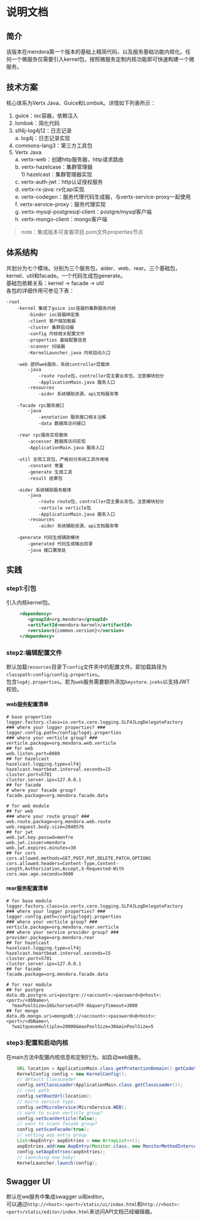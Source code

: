 # 说明文档
## 简介
该版本在mendora第一个版本的基础上精简代码，以及服务基础功能内核化。任何一个微服务仅需要引入kernel包，按照微服务定制内核功能即可快速构建一个微服务。

## 技术方案
核心体系为Vertx Java、Guice和Lombok。详情如下列表所示：

1. guice：ioc容器，依赖注入
2. lombok：简化代码
3. slf4j-log4j12：日志记录  
	a. log4j：日志记录实现
4. commons-lang3：第三方工具包
5. Vertx Java  
	a. vertx-web：创建http服务器，http请求路由  
	b. vertx-hazelcase：集群管理器  
	&nbsp;&nbsp;&nbsp;&nbsp;1) hazelcast：集群管理器实现  
	c. vertx-auth-jwt：http认证授权服务  
	d. vertx-rx-java: rx化api实现  
	e. vertx-codegen：服务代理代码生成器，与vertx-service-proxy一起使用  
	f. vertx-service-proxy：服务代理实现  
	g. vertx-mysql-postgresql-client：postgre/mysql客户端  
	h. vertx-mongo-client：mongo客户端
> note：集成版本可查看项目.pom文件properties节点
## 体系结构
共划分为七个模块。分别为三个服务包，aider、web、rear。三个基础包，kernel、util和facade。一个代码生成包generate。  
基础包依赖关系：kernel -> facade -> util    
各包的详细作用可参见下表：

	-root
		-kernel 集成了guice ioc容器的集群服务内核
		    -binder ioc容器绑定类
		    -client 客户端加载器
		    -cluster 集群启动器
		    -config 内核相关配置文件
		    -properties 基础配置信息
		    -scanner 扫描器
		    -KernelLauncher.java 内核启动入口
	
		-web 提供web服务，系统controller层载体
		    -java
		        -route route包，controller层主要业务包，注意模块划分
		        -ApplicationMain.java 服务入口
		    -resources
		        -aider 系统辅助资源，api文档服务等
			 
		-facade rpc服务接口
		    -java
		        -annotation 服务接口相关注解
		        -data 数据库访问接口
	
		-rear rpc服务实现载体
		    -accesser 数据库访问实现
		    -ApplicationMain.java 服务入口
	
		-util 全局工具包，严格划分系统工具作用域
		    -constant 常量
		    -generate 生成工具
		    -result 结果包
	
		-aider 系统辅助服务载体
		    -java
		        -route route包，controller层主要业务包，注意模块划分
		        -verticle verticle包
		        -ApplicationMain.java 服务入口
		    -resources
		        -aider 系统辅助资源，api文档服务等
		    
		-generate 代码生成辅助模块
		    -generated 代码生成输出目录
		    -java 接口置放处
## 实践
### step1:引包
引入内核kernel包。
```xml
     <dependency>
        <groupId>org.mendora</groupId>
        <artifactId>mendora-kernel</artifactId>
        <version>${common.version}</version>
     </dependency>
```
### step2:编辑配置文件
默认加载`resources`目录下`config`文件夹中的配置文件。即加载路径为`classpath:config/config.properties`。  
包含`log4j.properties`。若为`web`服务需要额外添加`keystore.jceks`以支持JWT校验。
#### web服务配置清单
```properties
# base properties
logger.factory.class=io.vertx.core.logging.SLF4JLogDelegateFactory
### where your logger properties? ###
logger.config.path=/config/log4j.properties
### where your verticle group? ###
verticle.package=org.mendora.web.verticle
## for web
web.listen.port=8080
## for hazelcast
hazelcast.logging.type=slf4j
hazelcast.heartbeat.interval.seconds=15
cluster.port=5701
cluster.server.ips=127.0.0.1
## for facade
# where your facade group?
facade.package=org.mendora.facade.data

# for web module
## for web
### where your route group? ###
web.route.package=org.mendora.web.route
web.request.body.size=2048576
## for jwt
web.jwt.key.passwd=menfre
web.jwt.issuer=mendora
web.jwt.expires.minutes=30
## for cors
cors.allowed.methods=GET,POST,PUT,DELETE,PATCH,OPTIONS
cors.allowed.headers=Content-Type,Content-Length,Authorization,Accept,X-Requested-With
cors.max.age.seconds=3600
```
#### rear服务配置清单
```properties
# for base module
logger.factory.class=io.vertx.core.logging.SLF4JLogDelegateFactory
### where your logger properties? ###
logger.config.path=/config/log4j.properties
### where your verticle group? ###
verticle.package=org.mendora.rear.verticle
### where your service provider group? ###
provider.package=org.mendora.rear
## for hazelcast
hazelcast.logging.type=slf4j
hazelcast.heartbeat.interval.seconds=15
cluster.port=5701
cluster.server.ips=127.0.0.1
## for facade
facade.package=org.mendora.facade.data

# for rear module
## for postgre
data.db.postgre.uri=postgre://<account>:<password>@<host>:<port>/<dbName>\
  ?maxPoolSize=10&charset=UTF-8&queryTimeout=3000
## for mongo
data.db.mongo.uri=mongodb://<account>:<password>@<host>:<port>/<dbName>\
  ?waitqueuemultiple=20000&maxPoolSize=30&minPoolSize=5
```
### step3:配置和启动内核
在main方法中配置内核信息和定制行为。如启动web服务。
```java
    URL location = ApplicationMain.class.getProtectionDomain().getCodeSource().getLocation();
    KernelConfig config = new KernelConfig();
    // default ClassLoader
    config.setClassLoader(ApplicationMain.class.getClassLoader());
    // root path
    config.setRootUrl(location);
    // micro service type.
    config.setMicroService(MicroService.WEB);
    // want to scann verticle group?
    config.setScanVerticle(false);
    // want to scann facade group?
    config.setScanFacade(true);
    // setting aop entry group.
    List<AopEntry> aopEntries = new ArrayList<>();
    aopEntries.add(new AopEntry(Monitor.class, new MonitorMethodInterceptor()));
    config.setAopEntries(aopEntries);
    // launching now baby!
    KernelLauncher.launch(config);
```
## Swagger UI
默认在we服务中集成swagger ui和editor。  
可以通过`http://<host>:<port>/static/ui/index.html`和`http://<host>:<port>/static/editor/index.html`来访问API文档已经编辑器。

